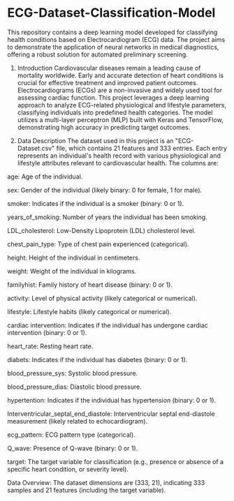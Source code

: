 # ECG-Dataset-Classification-Model
This repository contains a deep learning model developed for classifying health conditions based on Electrocardiogram (ECG) data. The project aims to demonstrate the application of neural networks in medical diagnostics, offering a robust solution for automated preliminary screening.

1. Introduction
Cardiovascular diseases remain a leading cause of mortality worldwide. Early and accurate detection of heart conditions is crucial for effective treatment and improved patient outcomes. Electrocardiograms (ECGs) are a non-invasive and widely used tool for assessing cardiac function. This project leverages a deep learning approach to analyze ECG-related physiological and lifestyle parameters, classifying individuals into predefined health categories. The model utilizes a multi-layer perceptron (MLP) built with Keras and TensorFlow, demonstrating high accuracy in predicting target outcomes.

2. Data Description
The dataset used in this project is an "ECG-Dataset.csv" file, which contains 21 features and 333 entries. Each entry represents an individual's health record with various physiological and lifestyle attributes relevant to cardiovascular health. The columns are:

age: Age of the individual.

sex: Gender of the individual (likely binary: 0 for female, 1 for male).

smoker: Indicates if the individual is a smoker (binary: 0 or 1).

years_of_smoking: Number of years the individual has been smoking.

LDL_cholesterol: Low-Density Lipoprotein (LDL) cholesterol level.

chest_pain_type: Type of chest pain experienced (categorical).

height: Height of the individual in centimeters.

weight: Weight of the individual in kilograms.

familyhist: Family history of heart disease (binary: 0 or 1).

activity: Level of physical activity (likely categorical or numerical).

lifestyle: Lifestyle habits (likely categorical or numerical).

cardiac intervention: Indicates if the individual has undergone cardiac intervention (binary: 0 or 1).

heart_rate: Resting heart rate.

diabets: Indicates if the individual has diabetes (binary: 0 or 1).

blood_pressure_sys: Systolic blood pressure.

blood_pressure_dias: Diastolic blood pressure.

hypertention: Indicates if the individual has hypertension (binary: 0 or 1).

Interventricular_septal_end_diastole: Interventricular septal end-diastole measurement (likely related to echocardiogram).

ecg_pattern: ECG pattern type (categorical).

Q_wave: Presence of Q-wave (binary: 0 or 1).

target: The target variable for classification (e.g., presence or absence of a specific heart condition, or severity level).

Data Overview:
The dataset dimensions are (333, 21), indicating 333 samples and 21 features (including the target variable).
